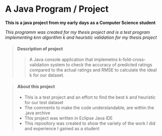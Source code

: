 # A Java Program / Project

**This is a java project from my early days as a Computer Science student**

_This programm was created for my thesis project
and is a test program implementing knn algorithm k and heuristic validation for my thesis project_

> #### Description of project
>
>>A Java console application that implemetns k-fold-cross-validation system to check the accuracy of predicted ratings compared to the actual ratings and RMSE to calculate the ideal k for our dataset.

> #### About this project
>
> - This is a test project and an effort to find the best k and heuristic for our test dataset
> - The comments to make the code understandable, are within the .java archive
> - This project was written in Eclipse Java IDE
> - This repository was created to show the variety of the work I did and experience I gained as a student
>
